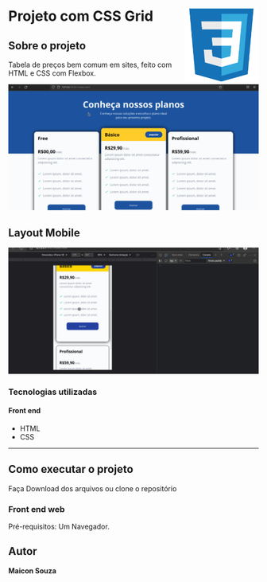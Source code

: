 <h1>
	Projeto com CSS Grid
	<img 
		align="right"
		width="150"
        src="https://raw.githubusercontent.com/devicons/devicon/master/icons/css3/css3-original.svg" 
	/>
</h1>

<h2>Sobre o projeto</h2>

<p>
    Tabela de preços bem comum em sites, feito com HTML e CSS com Flexbox.
</p>

<img 
    src="https://raw.githubusercontent.com/maiconDeSouza/assets/master/pricing-table/web.gif"
/>

<h2>Layout Mobile</h2>
<img
    src="https://raw.githubusercontent.com/maiconDeSouza/assets/master/pricing-table/mobile.gif"
/>

<h3>Tecnologias utilizadas</h3>

<h4>Front end</h4>
<ul>
	<li>HTML</li>
	<li>CSS</li>
</ul>
<hr>
<h2>Como executar o projeto</h2>
<p>
    Faça Download dos arquivos ou clone o repositório
</p>
<h3>Front end web</h3>
<p>Pré-requisitos: Um Navegador.</p>



<h2>Autor</h2>
<strong>Maicon Souza</strong>